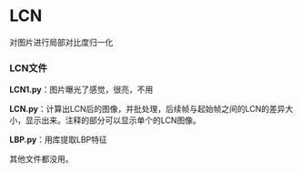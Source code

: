 # LCN
对图片进行局部对比度归一化
### LCN文件

**LCN1.py**：图片曝光了感觉，很亮，不用

**LCN.py**：计算出LCN后的图像，并批处理，后续帧与起始帧之间的LCN的差异大小，显示出来。注释的部分可以显示单个的LCN图像。

**LBP.py**：用库提取LBP特征

其他文件都没用。
